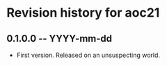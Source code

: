 # Revision history for aoc21

## 0.1.0.0 -- YYYY-mm-dd

* First version. Released on an unsuspecting world.

